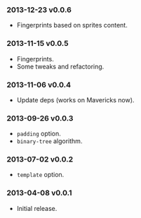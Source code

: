 ### 2013-12-23 v0.0.6

* Fingerprints based on sprites content.

### 2013-11-15 v0.0.5

* Fingerprints.
* Some tweaks and refactoring.

### 2013-11-06 v0.0.4

* Update deps (works on Mavericks now).

### 2013-09-26 v0.0.3

* `padding` option.
* `binary-tree` algorithm.

### 2013-07-02 v0.0.2

* `template` option.

### 2013-04-08 v0.0.1

* Initial release.
